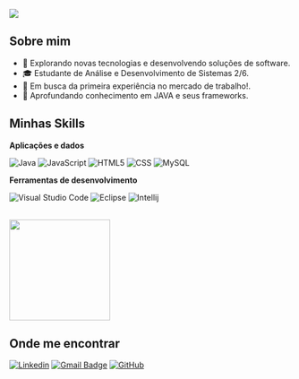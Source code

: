 ![](https://komarev.com/ghpvc/?username=NickolasAranha&color=006bed)

## Sobre mim

- 🤔 Explorando novas tecnologias e desenvolvendo soluções de software.
- 🎓 Estudante de Análise e Desenvolvimento de Sistemas 2/6.
- 💼 Em busca da primeira experiência no mercado de trabalho!.
- 🌱 Aprofundando conhecimento em JAVA e seus frameworks.

## Minhas Skills

**Aplicações e dados**

![Java](https://img.shields.io/badge/-Java-333333?style=flat&logo=openjdk&logoColor=007396)
![JavaScript](https://img.shields.io/badge/-JavaScript-333333?style=flat&logo=javascript)
![HTML5](https://img.shields.io/badge/-HTML5-333333?style=flat&logo=html5)
![CSS](https://img.shields.io/badge/-CSS-333333?style=flat&logo=CSS3&logoColor=1572B6)
![MySQL](https://img.shields.io/badge/-MySQL-333333?style=flat&logo=mysql)

**Ferramentas de desenvolvimento**

![Visual Studio Code](https://img.shields.io/badge/-Visual%20Studio%20Code-333333?style=flat&logo=visual-studio-code&logoColor=007ACC)
![Eclipse](https://img.shields.io/badge/-Eclipse-333333?style=flat&logo=eclipse-ide&logoColor=2C2255)
![Intellij](https://img.shields.io/badge/-Intellij%20Idea-333333?style=flat&logo=intellij-idea&logoColor=2C2255)


<br/>

<a href="https://github.com/NickolasAranha" title="Perfil do Nickolas">
  <img height="180em" src="https://github-readme-stats.vercel.app/api?username=NickolasAranha&theme=dracula&show_icons=true" />
</a>

## Onde me encontrar

[![Linkedin](https://img.shields.io/badge/-NickolasAranha-blue?style=flat-square&logo=Linkedin&logoColor=white&link=https://www.linkedin.com/in/nickolasaranha/)](https://www.linkedin.com/in/nickolasaranha/)
[![Gmail Badge](https://img.shields.io/badge/-aranha.nickolas@gmail.com-006bed?style=flat-square&logo=Gmail&logoColor=white&link=mailto:aranha.nickolas@gmail.com)](mailto:aranha.nickolas@gmail.com)
[![GitHub](https://img.shields.io/github/followers/NickolasAranha?label=follow&style=social)](https://github.com/NickolasAranha)
